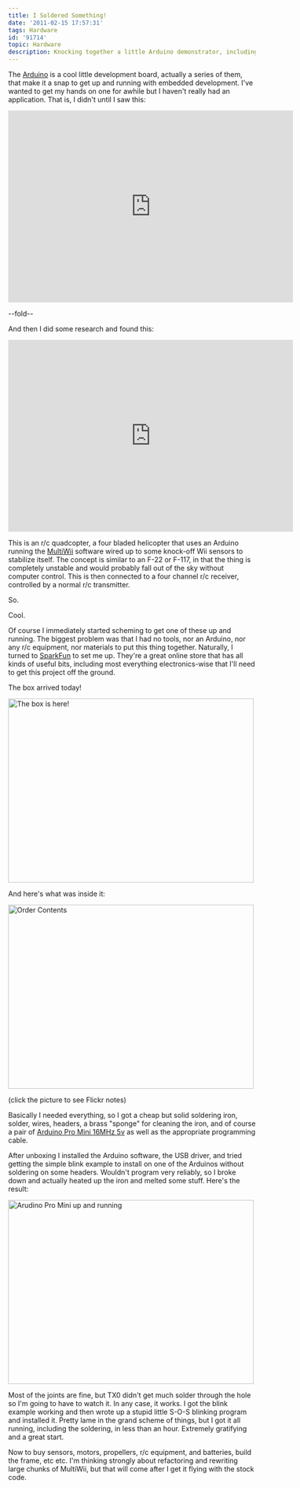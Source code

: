 ```yaml
---
title: I Soldered Something!
date: '2011-02-15 17:57:31'
tags: Hardware
id: '91714'
topic: Hardware
description: Knocking together a little Arduino demonstrator, including soldering something for the first time in about ten years.
---
```


The [Arduino](http://arduino.cc) is a cool little development board, actually a series of them, that make it a snap to get up and running with embedded development. I've wanted to get my hands on one for awhile but I haven't really had an application. That is, I didn't until I saw this:

<iframe title="YouTube video player" width="580" height="390" src="http://www.youtube.com/embed/sHAa2H-_3yo" frameborder="0" allowfullscreen></iframe>

--fold--

And then I did some research and found this: 

<iframe title="YouTube video player" width="580" height="390" src="http://www.youtube.com/embed/hkMuKHYwfbQ" frameborder="0" allowfullscreen></iframe>

This is an r/c quadcopter, a four bladed helicopter that uses an Arduino running the [MultiWii][] software wired up to some knock-off Wii sensors to stabilize itself. The concept is similar to an F-22 or F-117, in that the thing is completely unstable and would probably fall out of the sky without computer control. This is then connected to a four channel r/c receiver, controlled by a normal r/c transmitter.

So.

Cool.

Of course I immediately started scheming to get one of these up and running. The biggest problem was that I had no tools, nor an Arduino, nor any r/c equipment, nor materials to put this thing together. Naturally, I turned to [SparkFun][] to set me up. They're a great online store that has all kinds of useful bits, including most everything electronics-wise that I'll need to get this project off the ground.

The box arrived today!

<a href="http://www.flickr.com/photos/zrail/5449798142/" title="The box is here! by zrail, on Flickr"><img src="http://farm6.static.flickr.com/5051/5449798142_0587cc63e2.jpg" width="500" height="374" alt="The box is here!" /></a>

And here's what was inside it:

<a href="http://www.flickr.com/photos/zrail/5449777782/" title="Order Contents by zrail, on Flickr"><img src="http://farm6.static.flickr.com/5299/5449777782_5f153c6533.jpg" width="500" height="374" alt="Order Contents" /></a>

(click the picture to see Flickr notes)

Basically I needed everything, so I got a cheap but solid soldering iron, solder, wires, headers, a brass "sponge" for cleaning the iron, and of course a pair of [Arduino Pro Mini 16MHz 5v][arduinopromini] as well as the appropriate programming cable.

After unboxing I installed the Arduino software, the USB driver, and tried getting the simple blink example to install on one of the Arduinos without soldering on some headers. Wouldn't program very reliably, so I broke down and actually heated up the iron and melted some stuff. Here's the result:

<a href="http://www.flickr.com/photos/zrail/5449776654/" title="Arudino Pro Mini up and running by zrail, on Flickr"><img src="http://farm6.static.flickr.com/5058/5449776654_43c8491b4a.jpg" width="500" height="374" alt="Arudino Pro Mini up and running" /></a>

Most of the joints are fine, but TX0 didn't get much solder through the hole so I'm going to have to watch it. In any case, it works. I got the blink example working and then wrote up a stupid little S-O-S blinking program and installed it. Pretty lame in the grand scheme of things, but I got it all running, including the soldering, in less than an hour. Extremely gratifying and a great start.

Now to buy sensors, motors, propellers, r/c equipment, and batteries, build the frame, etc etc. I'm thinking strongly about refactoring and rewriting large chunks of MultiWii, but that will come after I get it flying with the stock code.

[Arduino]:        http://arduino.cc
[MultiWii]:       http://www.multiwii.com/
[SparkFun]:       http://www.sparkfun.com/
[arduinopromini]: http://www.sparkfun.com/products/9218

